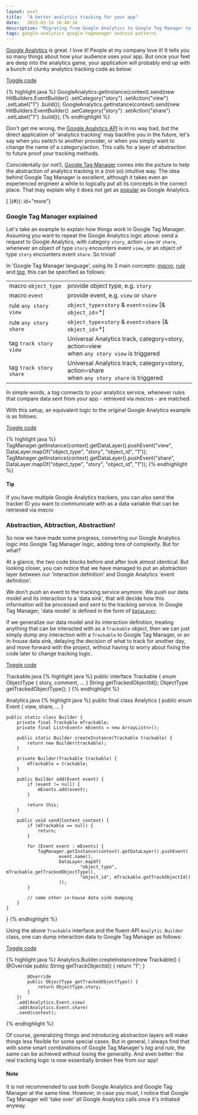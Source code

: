 ```yaml
---
layout: post
title:  "A better analytics tracking for your app"
date:   2015-03-14 16:40:34
description: "Migrating from Google Analytics to Google Tag Manager to future proof analytics tracking logic"
tags: google-analytics google-tagmanager android patterns
---
```


<div class="cap"></div>

[Google Analytics](https://www.google.com/analytics/) is great. I love it! People at my company love it! It tells you so many things about how your audience uses your app. But once your feet are deep into the analytics game, your application will probably end up with a bunch of clunky analytics tracking code as below:

<a href="#codeV1" class="btn btn-default" data-toggle="collapse">Toggle code <i class="fa fa-code"></i></a>

<div class="collapse" id="codeV1">
{% highlight java %}
GoogleAnalytics.getInstance(context).send(new HitBuilders.EventBuilder()
        .setCategory("story")
        .setAction("view")
        .setLabel("1")
        .build());
GoogleAnalytics.getInstance(context).send(new HitBuilders.EventBuilder()
        .setCategory("story")
        .setAction("share")
        .setLabel("1")
        .build());
{% endhighlight %}
</div>

Don't get me wrong, the [Google Analytics API](https://developers.google.com/analytics/devguides/collection/android/v4/) is in no way bad, but the direct application of 'analytics tracking' may backfire you in the future, let's say when you switch to another provider, or when you simply want to change the name of a category/action. This calls for a layer of abstraction to future proof your tracking methods.

Coincidentally (or not!), [Google Tag Manager](https://www.google.com/tagmanager/) comes into the picture to help the abstraction of analytics tracking in a (not so) intuitive way. The idea behind Google Tag Manager is excellent, although it takes even an experienced engineer a while to logically put all its concepts in the correct place. That may explain why it does not get as [popular](https://stackoverflow.com/tags/google-tag-manager/info) as Google Analytics.

<!--more-->[ ](#){: id="more"}

### Google Tag Manager explained

Let's take an example to explain how things work in Google Tag Manager. Assuming you want to repeat the Google Analytics logic above: send a request to Google Analytics, with category `story`, action `view` or `share`, whenever an object of type `story` encounters event `view`, or an object of type `story` encounters event `share`. So trivial!

In 'Google Tag Manager language', using its 3 main concepts: [*macro*](https://support.google.com/tagmanager/answer/2644341?hl=en&ref_topic=3441647), [*rule*](https://support.google.com/tagmanager/answer/2644396?hl=en&ref_topic=3441647) and [*tag*](https://support.google.com/tagmanager/topic/3281056?hl=en&ref_topic=3441647), this can be specified as follows:

<table class="table table-hover">
  <tr class="info">
    <td>macro <code>object_type</code></td>
    <td>provide object type, e.g. <code>story</code></td>
  </tr>
  <tr class="info">
    <td>macro <code>event</code></td>
    <td>provide event, e.g. <code>view</code> or <code>share</code></td>
  </tr>
  <tr class="warning">
    <td>rule <code>any story view</code></td>
    <td><code>object_type</code>=<code>story</code> &amp; <code>event</code>=<code>view</code> [&amp; <code>object_id</code>=*]</td>
  </tr>
  <tr class="warning">
    <td>rule <code>any story share</code></td>
    <td><code>object_type</code>=<code>story</code> &amp; <code>event</code>=<code>share</code> [&amp; <code>object_id</code>=*]</td>
  </tr>
  <tr class="success">
    <td>tag <code>track story view</code></td>
    <td>Universal Analytics track, category=story, action=view<br/>when <code>any story view</code> is triggered</td>
  </tr>
  <tr class="success">
    <td>tag <code>track story share</code></td>
    <td>Universal Analytics track, category=story, action=share<br/>when <code>any story share</code> is triggered</td>
  </tr>
</table>

In simple words, a *tag* connects to your analytics service, whenever *rule*s that compare data sent from your app - retrieved via *macro*s - are matched.

With this setup, an equivalent logic to the original Google Analytics example is as follows:

<a href="#codeV2" class="btn btn-default" data-toggle="collapse">Toggle code <i class="fa fa-code"></i></a>

<div class="collapse" id="codeV2">
{% highlight java %}
TagManager.getInstance(context).getDataLayer().pushEvent("view",
        DataLayer.mapOf("object_type", "story", "object_id", "1"));
TagManager.getInstance(context).getDataLayer().pushEvent("share",
        DataLayer.mapOf("object_type", "story", "object_id", "1"));
{% endhighlight %}
</div>

<div class="bs-callout bs-callout-info">
  <h4>Tip</h4>
  If you have multiple Google Analytics trackers, you can also send the tracker ID you want to communicate with as a data variable that can be retrieved via <i>macro</i>
</div>

### Abstraction, Abtraction, Abstraction!

So now we have made some progress, converting our Google Analytics logic into Google Tag Manager logic, adding tons of complexity. But for what?

At a glance, the two code blocks before and after look almost identical. But looking closer, you can notice that we have managed to put an abstraction layer between our 'interaction definition' and Google Analytics 'event definition'.

We don't push an event to the tracking service anymore. We push our data model and its interaction to a 'data sink', that will decide how this information will be processed and sent to the tracking service. In Google Tag Manager, 'data model' is defined in the form of [`DataLayer`](https://developer.android.com/reference/com/google/android/gms/tagmanager/DataLayer.html).

If we generalize our data model and its interaction definition, treating anything that can be interacted with as a `Trackable` object, then we can just simply dump any interaction with a `Trackable` to Google Tag Manager, or an in-house data sink, delaying the decision of what to track for another day, and move forward with the project, without having to worry about fixing the code later to change tracking logic.

<a href="#codeV3" class="btn btn-default" data-toggle="collapse">Toggle code <i class="fa fa-code"></i></a>

<div class="collapse" id="codeV3">
Trackable.java
{% highlight java %}
public interface Trackable {
    enum ObjectType { story, comment, ... }
    String getTrackedObjectId();
    ObjectType getTrackedObjectType();
}
{% endhighlight %}

Analytics.java
{% highlight java %}
public final class Analytics {
    public enum Event { view, share, ... }

    public static class Builder {
        private final Trackable mTrackable;
        private final List<Event> mEvents = new ArrayList<>();

        public static Builder createInstance(Trackable trackable) {
            return new Builder(trackable);
        }

        private Builder(Trackable trackable) {
            mTrackable = trackable;
        }

        public Builder add(Event event) {
            if (event != null) {
                mEvents.add(event);
            }

            return this;
        }

        public void send(Context context) {
            if (mTrackable == null) {
                return;
            }

            for (Event event : mEvents) {
                TagManager.getInstance(context).getDataLayer().pushEvent(
                        event.name(),
                        DataLayer.mapOf(
                                "object_type", mTrackable.getTrackedObjectType(),
                                "object_id", mTrackable.getTrackObjectId()
                        ));
            }

            // some other in-house data sink dumping
        }
    }
}
{% endhighlight %}
</div>

Using the above `Trackable` interface and the fluent-API `Analytic.Builder` class, one can dump interaction data to Google Tag Manager as follows:

<a href="#codeV4" class="btn btn-default" data-toggle="collapse">Toggle code <i class="fa fa-code"></i></a>

<div class="collapse" id="codeV4">
{% highlight java %}
Analytics.Builder.createInstance(new Trackable() {
            @Override
            public String getTrackObjectId() {
                return "1";
            }

            @Override
            public ObjectType getTrackedObjectType() {
                return ObjectType.story;
            }
        })
        .add(Analytics.Event.view)
        .add(Analytics.Event.share)
        .send(context);
{% endhighlight %}
</div>

Of course, generalizing things and introducing abstraction layers will make things less flexible for some special cases. But in general, I always find that with some smart combinations of Google Tag Manager's *tag* and *rule*, the same can be achieved without losing the generality. And even better: the real tracking logic is now essentially broken free from our app!

<div class="bs-callout bs-callout-warning">
  <h4>Note</h4>
  It is not recommended to use both Google Analytics and Google Tag Manager at the same time. However, in case you must, I notice that Google Tag Manager will 'take over' all Google Analytics calls once it's initiated anyway.
</div>